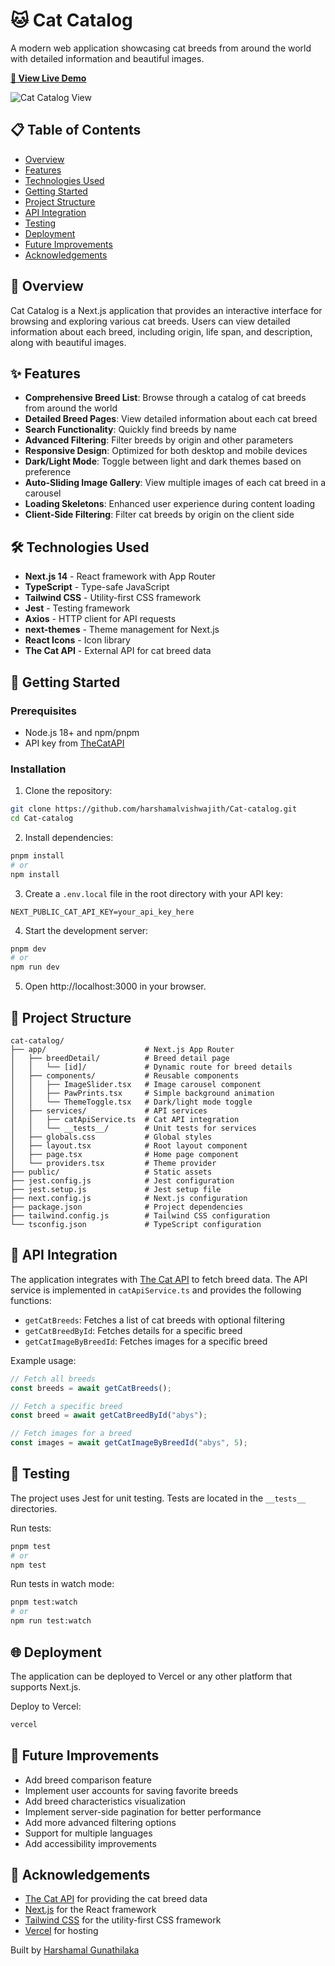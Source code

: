# 🐱 Cat Catalog

A modern web application showcasing cat breeds from around the world with detailed information and beautiful images.

**[🔗 View Live Demo](https://cat-catalog-murex.vercel.app/)**

![Cat Catalog View](public/catCatalogView.png)

## 📋 Table of Contents

- [Overview](#-overview)
- [Features](#-features)
- [Technologies Used](#-technologies-used)
- [Getting Started](#-getting-started)
- [Project Structure](#-project-structure)
- [API Integration](#-api-integration)
- [Testing](#-testing)
- [Deployment](#-deployment)
- [Future Improvements](#-future-improvements)
- [Acknowledgements](#-acknowledgements)

## 🌟 Overview

Cat Catalog is a Next.js application that provides an interactive interface for browsing and exploring various cat breeds. Users can view detailed information about each breed, including origin, life span, and description, along with beautiful images.

## ✨ Features

- **Comprehensive Breed List**: Browse through a catalog of cat breeds from around the world
- **Detailed Breed Pages**: View detailed information about each cat breed
- **Search Functionality**: Quickly find breeds by name
- **Advanced Filtering**: Filter breeds by origin and other parameters
- **Responsive Design**: Optimized for both desktop and mobile devices
- **Dark/Light Mode**: Toggle between light and dark themes based on preference
- **Auto-Sliding Image Gallery**: View multiple images of each cat breed in a carousel
- **Loading Skeletons**: Enhanced user experience during content loading
- **Client-Side Filtering**: Filter cat breeds by origin on the client side

## 🛠️ Technologies Used

- **Next.js 14** - React framework with App Router
- **TypeScript** - Type-safe JavaScript
- **Tailwind CSS** - Utility-first CSS framework
- **Jest** - Testing framework
- **Axios** - HTTP client for API requests
- **next-themes** - Theme management for Next.js
- **React Icons** - Icon library
- **The Cat API** - External API for cat breed data

## 🚀 Getting Started

### Prerequisites

- Node.js 18+ and npm/pnpm
- API key from [TheCatAPI](https://thecatapi.com/)

### Installation

1. Clone the repository:

```bash
git clone https://github.com/harshamalvishwajith/Cat-catalog.git
cd Cat-catalog
```

2. Install dependencies:

```bash
pnpm install
# or
npm install
```

3. Create a `.env.local` file in the root directory with your API key:

```
NEXT_PUBLIC_CAT_API_KEY=your_api_key_here
```

4. Start the development server:

```bash
pnpm dev
# or
npm run dev
```

5. Open http://localhost:3000 in your browser.

## 📂 Project Structure

```
cat-catalog/
├── app/                      # Next.js App Router
│   ├── breedDetail/          # Breed detail page
│   │   └── [id]/             # Dynamic route for breed details
│   ├── components/           # Reusable components
│   │   ├── ImageSlider.tsx   # Image carousel component
│   │   ├── PawPrints.tsx     # Simple background animation
│   │   └── ThemeToggle.tsx   # Dark/light mode toggle
│   ├── services/             # API services
│   │   ├── catApiService.ts  # Cat API integration
│   │   └── __tests__/        # Unit tests for services
│   ├── globals.css           # Global styles
│   ├── layout.tsx            # Root layout component
│   ├── page.tsx              # Home page component
│   └── providers.tsx         # Theme provider
├── public/                   # Static assets
├── jest.config.js            # Jest configuration
├── jest.setup.js             # Jest setup file
├── next.config.js            # Next.js configuration
├── package.json              # Project dependencies
├── tailwind.config.js        # Tailwind CSS configuration
└── tsconfig.json             # TypeScript configuration
```

## 🔌 API Integration

The application integrates with [The Cat API](https://thecatapi.com/) to fetch breed data. The API service is implemented in `catApiService.ts` and provides the following functions:

- `getCatBreeds`: Fetches a list of cat breeds with optional filtering
- `getCatBreedById`: Fetches details for a specific breed
- `getCatImageByBreedId`: Fetches images for a specific breed

Example usage:

```typescript
// Fetch all breeds
const breeds = await getCatBreeds();

// Fetch a specific breed
const breed = await getCatBreedById("abys");

// Fetch images for a breed
const images = await getCatImageByBreedId("abys", 5);
```

## 🧪 Testing

The project uses Jest for unit testing. Tests are located in the `__tests__` directories.

Run tests:

```bash
pnpm test
# or
npm test
```

Run tests in watch mode:

```bash
pnpm test:watch
# or
npm run test:watch
```

## 🌐 Deployment

The application can be deployed to Vercel or any other platform that supports Next.js.

Deploy to Vercel:

```bash
vercel
```

## 🔮 Future Improvements

- Add breed comparison feature
- Implement user accounts for saving favorite breeds
- Add breed characteristics visualization
- Implement server-side pagination for better performance
- Add more advanced filtering options
- Support for multiple languages
- Add accessibility improvements

## 🙏 Acknowledgements

- [The Cat API](https://thecatapi.com/) for providing the cat breed data
- [Next.js](https://nextjs.org/) for the React framework
- [Tailwind CSS](https://tailwindcss.com/) for the utility-first CSS framework
- [Vercel](https://vercel.com/) for hosting

Built by [Harshamal Gunathilaka](https://harshamal.me)

